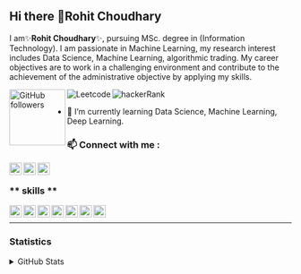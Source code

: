 
## Hi there 👋Rohit Choudhary

I am✨**Rohit Choudhary**✨, pursuing MSc. degree in (Information Technology). I am passionate in Machine Learning, my research interest includes Data Science, Machine Learning, algorithmic trading. My career objectives are to work in a challenging environment and contribute to the achievement of the administrative objective by applying my skills.

<img align="left" width="100px" alt="GitHub followers" src="https://img.shields.io/github/followers/TechRoC?style=social"/>[<img align="left" alt = "Leetcode" src="https://img.shields.io/badge/Leetcode-Programming-lightgrey"/>][website] [<img align="left" alt = "hackerRank" src="https://img.shields.io/badge/HackRank-Programming-green" />][websitea]
  




[website]: https://leetcode.com/rohitchoudhary7718/

[websitea]: https://www.hackerrank.com/rohitchoudhary71
</br>
- 🌱 I’m currently learning Data Science, Machine Learning, Deep Learning.

### **📫 Connect with me :**

  [<img align="left" width="22px" alt="TechRoC | LinkedIn" src="https://cdn.jsdelivr.net/npm/simple-icons@v3/icons/linkedin.svg" color="blue"/>][linkedin]      [<img align="left" width="22px" alt="TechRoC | facebook" src="https://unpkg.com/simple-icons@v3/icons/facebook.svg" />][facebook] [<img align= "left" width="22px" alt="TechRoC | Instagram" src="https://unpkg.com/simple-icons@v3/icons/instagram.svg" />][instagram]

<br />

### ** skills **

<img align="left" width="22px" alt="TechRoC | LinkedIn" src="https://simpleicons.org/icons/python.svg"/>
<img align="left" width="22px" alt="TechRoC | LinkedIn" src="https://simpleicons.org/icons/java.svg"/>
<img align="left" width="22px" alt="TechRoC | LinkedIn" src="https://simpleicons.org/icons/django.svg"/>
<img align="left" width="22px" alt="TechRoC | LinkedIn" src="https://simpleicons.org/icons/mongodb.svg"/>
<img align="left" width="22px" alt="TechRoC | LinkedIn" src="https://simpleicons.org/icons/postgresql.svg"/>
<img align="left" width="22px" alt="TechRoC | LinkedIn" src="https://simpleicons.org/icons/xamarin.svg"/>
<img align="left" width="22px" alt="TechRoC | LinkedIn" src="https://simpleicons.org/icons/tensorflow.svg"/>

[linkedin]: https://www.linkedin.com/in/rohit-choudhary-1789771a0
[facebook]: https://www.facebook.com/profile.php?id=100027133413454
[instagram]: https://www.instagram.com/rohitchoudhary312

<br />

---

### Statistics

<!-- START_SECTION:activity -->

<details>
   <summary>GitHub Stats</summary>

   <img align="left" alt="TechRoC's GitHub stats" src="https://github-readme-stats-kappa-dun.vercel.app/api?username=TechRoC&show_icons=True&hide_border=True"/>
</details>

